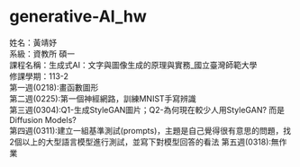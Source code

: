 # generative-AI_hw
姓名：黃靖妤  
系級：資教所 碩一  
課程名稱：生成式AI：文字與圖像生成的原理與實務_國立臺灣師範大學  
修課學期：113-2  
第一週(0218):畫函數圖形  
第二週(0225):第一個神經網路，訓練MNIST手寫辨識  
第三週(0304):Q1-生成StyleGAN圖片；Q2-為何現在較少人用StyleGAN? 而是Diffusion Models?  
第四週(0311):建立一組基準測試(prompts)，主題是自己覺得很有意思的問題，找2個以上的大型語言模型進行測試，並寫下對模型回答的看法
第五週(0318):無作業
